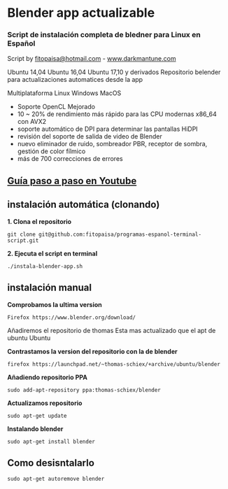# Blender app actualizable

### Script de instalación completa de bledner para Linux en Español
Script by fitopaisa@hotmail.com - www.darkmantune.com

Ubuntu 14,04 Ubuntu 16,04 Ubuntu 17,10 y derivados 
Repositorio belender para actualizaciones automatices desde la app 

Multiplataforma
Linux Windows MacOS

- Soporte OpenCL Mejorado
- 10 ~ 20% de rendimiento más rápido para las CPU modernas x86_64 con AVX2
- soporte automático de DPI para determinar las pantallas HiDPI
- revisión del soporte de salida de video de Blender
- nuevo eliminador de ruido, sombreador PBR, receptor de sombra, gestión de color fílmico
- más de 700 correcciones de errores 

## [Guía paso a paso en Youtube](https://www.youtube.com/watch?v=cslxODhqbg8&feature=youtu.be)



## instalación automática (clonando)
**1. Clona el repositorio**
```
git clone git@github.com:fitopaisa/programas-espanol-terminal-script.git
```
**2. Ejecuta el script en terminal**
```
./instala-blender-app.sh
```




## instalación manual

**Comprobamos la ultima version**
```
Firefox https://www.blender.org/download/ 
```

Añadiremos el repositorio de thomas 
Esta mas actualizado que el apt de ubuntu Ubuntu

**Contrastamos la version del repositorio con la de blender**
```
firefox https://launchpad.net/~thomas-schiex/+archive/ubuntu/blender
```

**Añadiendo repositorio PPA**
```
sudo add-apt-repository ppa:thomas-schiex/blender
```

**Actualizamos repositorio**
```
sudo apt-get update 
```

**Instalando blender**
```
sudo apt-get install blender
```





## Como desisntalarlo
```
sudo apt-get autoremove blender
```
